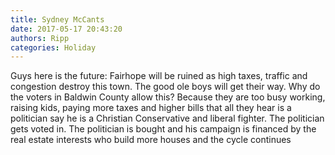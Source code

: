 ```yaml
---
title: Sydney McCants
date: 2017-05-17 20:43:20
authors: Ripp
categories: Holiday
---
```


 Guys here is the future:   Fairhope will be ruined as high taxes, traffic and congestion destroy this town.   The good ole boys will get their way.  Why do the voters in Baldwin County allow this?  Because they are too busy working, raising kids, paying more taxes and higher bills that all they hear is a politician say he is a Christian Conservative and liberal fighter.  The politician gets voted in.   The politician is bought and his campaign is financed by the real estate interests who build more houses and the cycle continues